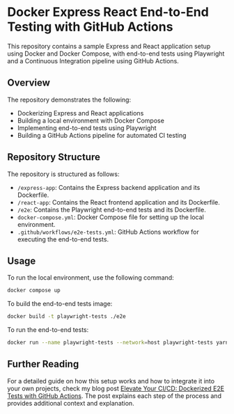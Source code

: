 # Docker Express React End-to-End Testing with GitHub Actions

This repository contains a sample Express and React application setup using Docker and Docker Compose, with end-to-end tests using Playwright and a Continuous Integration pipeline using GitHub Actions.

## Overview

The repository demonstrates the following:

- Dockerizing Express and React applications
- Building a local environment with Docker Compose
- Implementing end-to-end tests using Playwright
- Building a GitHub Actions pipeline for automated CI testing

## Repository Structure

The repository is structured as follows:

- `/express-app`: Contains the Express backend application and its Dockerfile.
- `/react-app`: Contains the React frontend application and its Dockerfile.
- `/e2e`: Contains the Playwright end-to-end tests and its Dockerfile.
- `docker-compose.yml`: Docker Compose file for setting up the local environment.
- `.github/workflows/e2e-tests.yml`: GitHub Actions workflow for executing the end-to-end tests.

## Usage

To run the local environment, use the following command:

```bash
docker compose up
```

To build the end-to-end tests image:

```bash
docker build -t playwright-tests ./e2e
```

To run the end-to-end tests:

```bash
docker run --name playwright-tests --network=host playwright-tests yarn e2etest:ci
```

## Further Reading

For a detailed guide on how this setup works and how to integrate it into your own projects, check my blog post [Elevate Your CI/CD: Dockerized E2E Tests with GitHub Actions](https://lachiejames.com/elevate-your-ci-cd-dockerized-e2e-tests-with-github-actions/?preview_id=2048&preview_nonce=3477eacf8a&preview=true&_thumbnail_id=2072). The post explains each step of the process and provides additional context and explanation.
